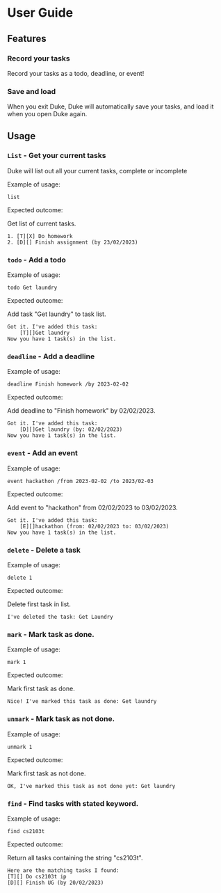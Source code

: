 # User Guide

## Features 

### Record your tasks

Record your tasks as a todo, deadline, or event!

### Save and load

When you exit Duke, Duke will automatically save your tasks, and load it when you open Duke again.

## Usage

### `List` - Get your current tasks

Duke will list out all your current tasks, complete or incomplete

Example of usage: 

`list`

Expected outcome:

Get list of current tasks.

```
1. [T][X] Do homework
2. [D][] Finish assignment (by 23/02/2023)
```
### `todo` - Add a todo

Example of usage:

`todo Get laundry`

Expected outcome:

Add task "Get laundry" to task list.

```
Got it. I've added this task:
    [T][]Get laundry
Now you have 1 task(s) in the list.
```

### `deadline` - Add a deadline

Example of usage:

`deadline Finish homework /by 2023-02-02`

Expected outcome:

Add deadline to "Finish homework" by 02/02/2023.

```
Got it. I've added this task:
    [D][]Get laundry (by: 02/02/2023)
Now you have 1 task(s) in the list.
```

### `event` - Add an event

Example of usage:

`event hackathon /from 2023-02-02 /to 2023/02-03`

Expected outcome:

Add event to "hackathon" from 02/02/2023 to 03/02/2023.

```
Got it. I've added this task:
    [E][]hackathon (from: 02/02/2023 to: 03/02/2023)
Now you have 1 task(s) in the list.
```

### `delete` - Delete a task

Example of usage:

`delete 1`

Expected outcome:

Delete first task in list.

```
I've deleted the task: Get Laundry
```
### `mark` - Mark task as done.

Example of usage:

`mark 1`

Expected outcome:

Mark first task as done.

```
Nice! I've marked this task as done: Get laundry
```

### `unmark` - Mark task as not done.

Example of usage:

`unmark 1`

Expected outcome:

Mark first task as not done.

```
OK, I've marked this task as not done yet: Get laundry
```

### `find` - Find tasks with stated keyword.

Example of usage:

`find cs2103t`

Expected outcome:

Return all tasks containing the string "cs2103t".

```
Here are the matching tasks I found:
[T][] Do cs2103t ip
[D][] Finish UG (by 20/02/2023)
```